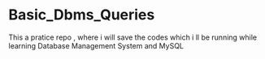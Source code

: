 # Basic_Dbms_Queries
This a pratice repo , where i will save the codes which i ll be running while learning Database Management System and MySQL
